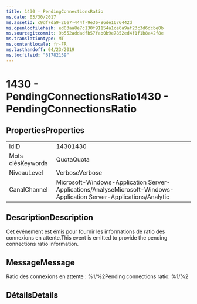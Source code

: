 ```yaml
---
title: 1430 - PendingConnectionsRatio
ms.date: 03/30/2017
ms.assetid: c9df7da9-26e7-444f-9e36-86de1676442d
ms.openlocfilehash: ed03aa8e7c130f91154a1ce6a9af23c3d6dcbe0b
ms.sourcegitcommit: 9b552addadfb57fab0b9e7852ed4f1f1b8a42f8e
ms.translationtype: MT
ms.contentlocale: fr-FR
ms.lasthandoff: 04/23/2019
ms.locfileid: "61782159"
---
```

# <a name="1430---pendingconnectionsratio"></a><span data-ttu-id="a3856-102">1430 - PendingConnectionsRatio</span><span class="sxs-lookup"><span data-stu-id="a3856-102">1430 - PendingConnectionsRatio</span></span>
## <a name="properties"></a><span data-ttu-id="a3856-103">Properties</span><span class="sxs-lookup"><span data-stu-id="a3856-103">Properties</span></span>  
  
|||  
|-|-|  
|<span data-ttu-id="a3856-104">Id</span><span class="sxs-lookup"><span data-stu-id="a3856-104">ID</span></span>|<span data-ttu-id="a3856-105">1430</span><span class="sxs-lookup"><span data-stu-id="a3856-105">1430</span></span>|  
|<span data-ttu-id="a3856-106">Mots clés</span><span class="sxs-lookup"><span data-stu-id="a3856-106">Keywords</span></span>|<span data-ttu-id="a3856-107">Quota</span><span class="sxs-lookup"><span data-stu-id="a3856-107">Quota</span></span>|  
|<span data-ttu-id="a3856-108">Niveau</span><span class="sxs-lookup"><span data-stu-id="a3856-108">Level</span></span>|<span data-ttu-id="a3856-109">Verbose</span><span class="sxs-lookup"><span data-stu-id="a3856-109">Verbose</span></span>|  
|<span data-ttu-id="a3856-110">Canal</span><span class="sxs-lookup"><span data-stu-id="a3856-110">Channel</span></span>|<span data-ttu-id="a3856-111">Microsoft-Windows-Application Server-Applications/Analyse</span><span class="sxs-lookup"><span data-stu-id="a3856-111">Microsoft-Windows-Application Server-Applications/Analytic</span></span>|  
  
## <a name="description"></a><span data-ttu-id="a3856-112">Description</span><span class="sxs-lookup"><span data-stu-id="a3856-112">Description</span></span>  
 <span data-ttu-id="a3856-113">Cet événement est émis pour fournir les informations de ratio des connexions en attente.</span><span class="sxs-lookup"><span data-stu-id="a3856-113">This event is emitted to provide the pending connections ratio information.</span></span>  
  
## <a name="message"></a><span data-ttu-id="a3856-114">Message</span><span class="sxs-lookup"><span data-stu-id="a3856-114">Message</span></span>  
 <span data-ttu-id="a3856-115">Ratio des connexions en attente : %1/%2</span><span class="sxs-lookup"><span data-stu-id="a3856-115">Pending connections ratio: %1/%2</span></span>  
  
## <a name="details"></a><span data-ttu-id="a3856-116">Détails</span><span class="sxs-lookup"><span data-stu-id="a3856-116">Details</span></span>

